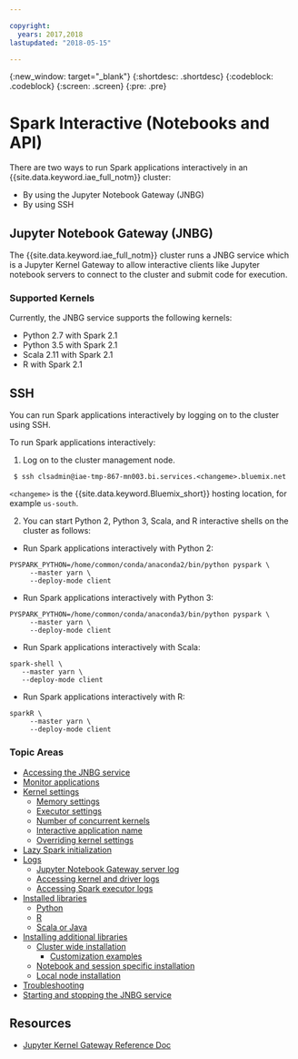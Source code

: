 ```yaml
---

copyright:
  years: 2017,2018
lastupdated: "2018-05-15"

---
```


<!-- Attribute definitions -->
{:new_window: target="_blank"}
{:shortdesc: .shortdesc}
{:codeblock: .codeblock}
{:screen: .screen}
{:pre: .pre}

# Spark Interactive (Notebooks and API)

There are two ways to run Spark applications interactively in an {{site.data.keyword.iae_full_notm}} cluster:

* By using the Jupyter Notebook Gateway (JNBG)
* By using SSH

## Jupyter Notebook Gateway (JNBG)

The {{site.data.keyword.iae_full_notm}} cluster runs a JNBG service which is a Jupyter Kernel Gateway to allow interactive clients like Jupyter notebook servers to connect to the cluster and submit code for execution.

### Supported Kernels

Currently, the JNBG service supports the following kernels:

* Python 2.7 with Spark 2.1
* Python 3.5 with Spark 2.1
* Scala 2.11 with Spark 2.1
* R with Spark 2.1

## SSH

You can run Spark applications interactively by logging on to the cluster using SSH.

To run Spark applications interactively:

1. Log on to the cluster management node.
```
 $ ssh clsadmin@iae-tmp-867-mn003.bi.services.<changeme>.bluemix.net
```
`<changeme>` is the {{site.data.keyword.Bluemix_short}} hosting location, for example `us-south`.

2. You can start Python 2, Python 3, Scala, and R interactive shells on the cluster as follows:

  * Run Spark applications interactively with Python 2:
```
PYSPARK_PYTHON=/home/common/conda/anaconda2/bin/python pyspark \
     --master yarn \
     --deploy-mode client
 ```
 * Run Spark applications interactively with Python 3:
```
PYSPARK_PYTHON=/home/common/conda/anaconda3/bin/python pyspark \
     --master yarn \
     --deploy-mode client
 ```
 * Run Spark applications interactively with Scala:
 ```
 spark-shell \
    --master yarn \
    --deploy-mode client
  ```

  * Run Spark applications interactively with R:
```
sparkR \
     --master yarn \
     --deploy-mode client
```

### Topic Areas
* [Accessing the JNBG service](./access-JNBG-service.html)
* [Monitor applications](./Monitor-Applications.html)
* [Kernel settings](./Kernel-Settings.html)
  * [Memory settings](./Kernel-Settings.html#memory-settings-for-kernels)
  * [Executor settings](./Kernel-Settings.html#executor-settings-for-kernel-applications)
  * [Number of concurrent kernels](./Kernel-Settings.html#number-of-concurrent-kernels)
  * [Interactive application name](./Kernel-Settings.html#interactive-application-name)
  * [Overriding kernel settings](./Kernel-Settings.html#overriding-kernel-settings---kernel_spark_args)
* [Lazy Spark initialization](./lazy-spark-initialization.html)
* [Logs](./Logs-JNBG.html)
  * [Jupyter Notebook Gateway server log](./Logs-JNBG.html#accessing-jupyter-kernel-gateway-logs)
  * [Accessing kernel and driver logs](./Logs-JNBG.html#accessing-kernel-or-driver-logs)
  * [Accessing Spark executor logs](./Logs-JNBG.html#accessing-spark-executor-logs)
* [Installed libraries](./Installed-Libraries.html)
  * [Python](./Installed-Libraries.html#python)
  * [R](./Installed-Libraries.html#r)
  * [Scala or Java](./Installed-Libraries.html#scala-or-java)
* [Installing additional libraries](./installing-additional-libraries.html)
  * [Cluster wide installation](./installing-additional-libraries.html#cluster-wide-installation)
    * [Customization examples](./example-of-customizations.html)
  * [Notebook and session specific installation](./installing-additional-libraries.html#notebook-or-interactive-session-specific-installation)
  * [Local node installation](./installing-additional-libraries.html#local-node-installation)
* [Troubleshooting](./Troubleshooting-JKG.html)
* [Starting and stopping the JNBG service](./Stop,-Start,-Restart-JNBG-Service.html)


## Resources
* [Jupyter Kernel Gateway Reference Doc](https://jupyter-kernel-gateway.readthedocs.io/en/latest)
